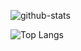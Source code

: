 ![github-stats](https://github-readme-stats-sigma-five.vercel.app/api?username=ferdinandyb&show_icons=true&theme=dracula&hide_title=true)

![Top Langs](https://github-readme-stats.vercel.app/api/top-langs/?username=ferdinandyb&layout=compact)
<!--
**ferdinandyb/ferdinandyb** is a ✨ _special_ ✨ repository because its `README.md` (this file) appears on your GitHub profile.

Here are some ideas to get you started:

- 🔭 I’m currently working on ...
- 🌱 I’m currently learning ...
- 👯 I’m looking to collaborate on ...
- 🤔 I’m looking for help with ...
- 💬 Ask me about ...
- 📫 How to reach me: ...
- 😄 Pronouns: ...
- ⚡ Fun fact: ...
-->
